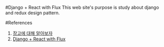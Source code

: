 #Django + React with Flux
This web site's purpose is study about django and redux design pattern.





#References

1. [장고에 대해 알아보자](https://tutorial.djangogirls.org/ko/)
2. [Django + React with Flux](http://webframeworks.kr/tutorials/react/react-django-full-stack-spa/)
